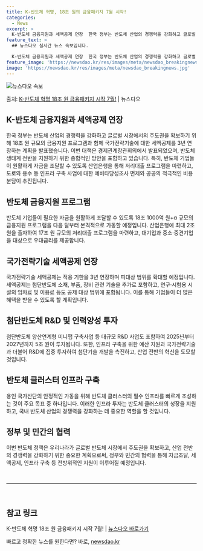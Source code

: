 ```yaml
---
title: K-반도체 혁명, 18조 원의 금융패키지 7월 시작!
categories:
  - News
excerpt: >
  K-반도체 금융지원과 세액공제 연장  한국 정부는 반도체 산업의 경쟁력을 강화하고 글로벌 시장에서의 주도권을…
feature_text: >
  ## 뉴스다오 실시간 뉴스 속보입니다.

  K-반도체 금융지원과 세액공제 연장  한국 정부는 반도체 산업의 경쟁력을 강화하고 글로벌 시장에서의 주도권을…
feature_image: 'https://newsdao.kr/res/images/meta/newsdao_breakingnews.jpg'
image: 'https://newsdao.kr/res/images/meta/newsdao_breakingnews.jpg'
---
```


![뉴스다오 속보](https://newsdao.kr/res/images/meta/newsdao_breakingnews.jpg)

<p>출처: <a href="https://newsdao.kr/4440" rel="dofollow">K-반도체 혁명 18조 원 금융패키지 시작 7월!</a> | 뉴스다오</p>

<h2 data-ke-size="size26">K-반도체 금융지원과 세액공제 연장</h2>
<p data-ke-size="size16">한국 정부는 반도체 산업의 경쟁력을 강화하고 글로벌 시장에서의 주도권을 확보하기 위해 18조 원 규모의 금융지원 프로그램과 함께 국가전략기술에 대한 세액공제를 3년 연장하는 계획을 발표했습니다. 이번 대책은 경제관계장관회의에서 발표되었으며, 반도체 생태계 전반을 지원하기 위한 종합적인 방안을 포함하고 있습니다. 특히, 반도체 기업들이 원활하게 자금을 조달할 수 있도록 산업은행을 통해 저리대출 프로그램을 마련하고, 도로와 용수 등 인프라 구축 사업에 대한 예비타당성조사 면제와 공공의 적극적인 비용 분담이 추진됩니다.</p>

<h2 data-ke-size="size26">반도체 금융지원 프로그램</h2>
<p data-ke-size="size16">반도체 기업들이 필요한 자금을 원활하게 조달할 수 있도록 18조 1000억 원+α 규모의 금융지원 프로그램을 다음 달부터 본격적으로 가동할 예정입니다. 산업은행에 최대 2조 원을 출자하여 17조 원 규모의 저리대출 프로그램을 마련하고, 대기업과 중소·중견기업을 대상으로 우대금리를 제공합니다.</p>

<h2 data-ke-size="size26">국가전략기술 세액공제 연장</h2>
<p data-ke-size="size16">국가전략기술 세액공제는 적용 기한을 3년 연장하며 피대상 범위를 확대할 예정입니다. 세액공제는 첨단반도체 소재, 부품, 장비 관련 기술을 추가로 포함하고, 연구·시험용 시설의 임차료 및 이용료 등도 공제 대상 범위에 포함됩니다. 이를 통해 기업들이 더 많은 혜택을 받을 수 있도록 할 계획입니다.</p>

<h2 data-ke-size="size26">첨단반도체 R&D 및 인력양성 투자</h2>
<p data-ke-size="size16">첨단반도체 양산연계형 미니팹 구축사업 등 대규모 R&D 사업도 포함하여 2025년부터 2027년까지 5조 원이 투자됩니다. 또한, 인프라 구축을 위한 예산 지원과 국가전략기술과 더불어 R&D에 집중 투자하여 첨단기술 개발을 촉진하고, 산업 전반의 혁신을 도모할 것입니다.</p>

<h2 data-ke-size="size26">반도체 클러스터 인프라 구축</h2>
<p data-ke-size="size16">용인 국가산단의 안정적인 가동을 위해 반도체 클러스터의 필수 인프라를 빠르게 조성하는 것이 주요 목표 중 하나입니다. 이러한 인프라 투자는 반도체 클러스터의 성장을 지원하고, 국내 반도체 산업의 경쟁력을 강화하는 데 중요한 역할을 할 것입니다.</p>

<h2 data-ke-size="size26">정부 및 민간의 협력</h2>
<p data-ke-size="size16">이번 반도체 정책은 우리나라가 글로벌 반도체 시장에서 주도권을 확보하고, 산업 전반의 경쟁력을 강화하기 위한 중요한 계획으로써, 정부와 민간의 협력을 통해 자금조달, 세액공제, 인프라 구축 등 전방위적인 지원이 이루어질 예정입니다.</p>

<p data-ke-size="size16">&nbsp;</p>

<hr>

<p data-ke-size="size16">&nbsp;</p>

<h2 data-ke-size="size26">참고 링크</h2>
<p data-ke-size="size16">K-반도체 혁명 18조 원 금융패키지 시작 7월! | <a href="https://newsdao.kr/4440">뉴스다오 바로가기</a></p>
 

빠르고 정확한 뉴스를 원한다면? 바로, <a href="https://newsdao.kr" rel="dofollow">newsdao.kr</a>



